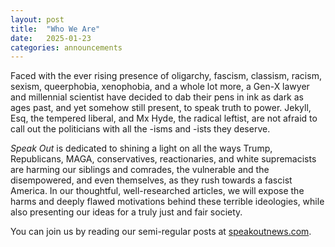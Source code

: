 ```yaml
---
layout: post
title:  "Who We Are"
date:   2025-01-23
categories: announcements
---
```

Faced with the ever rising presence of oligarchy, fascism, classism, racism, sexism, queerphobia, xenophobia, and a whole lot more, a Gen-X lawyer and millennial scientist have decided to dab their pens in ink as dark as ages past, and yet somehow still present, to speak truth to power.  Jekyll, Esq, the tempered liberal, and Mx Hyde, the radical leftist, are not afraid to call out the politicians with all the -isms and -ists they deserve.

_Speak Out_ is dedicated to shining a light on all the ways Trump, Republicans, MAGA, conservatives, reactionaries, and white supremacists are harming our siblings and comrades, the vulnerable and the disempowered, and even themselves, as they rush towards a fascist America.  In our thoughtful, well-researched articles, we will expose the harms and deeply flawed motivations behind these terrible ideologies, while also presenting our ideas for a truly just and fair society.

You can join us by reading our semi-regular posts at [speakoutnews.com](https://www.speakoutnews.com).
